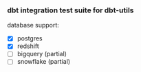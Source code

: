 ### dbt integration test suite for dbt-utils

database support:
 - [x] postgres
 - [x] redshift
 - [ ] bigquery (partial)
 - [ ] snowflake (partial)

